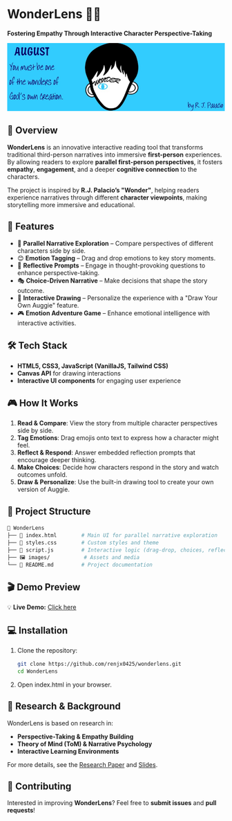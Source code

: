 # WonderLens 📖✨  
**Fostering Empathy Through Interactive Character Perspective-Taking**  

![WonderLens Banner](./images/banner.png)  

## 📌 Overview  
**WonderLens** is an innovative interactive reading tool that transforms traditional third-person narratives into immersive **first-person** experiences. By allowing readers to explore **parallel first-person perspectives**, it fosters **empathy**, **engagement**, and a deeper **cognitive connection** to the characters.  

The project is inspired by **R.J. Palacio’s "Wonder"**, helping readers experience narratives through different **character viewpoints**, making storytelling more immersive and educational.  

## 🚀 Features  
- 🧠 **Parallel Narrative Exploration** – Compare perspectives of different characters side by side.  
- 😊 **Emotion Tagging** – Drag and drop emotions to key story moments.  
- 💬 **Reflective Prompts** – Engage in thought-provoking questions to enhance perspective-taking.  
- 🎭 **Choice-Driven Narrative** – Make decisions that shape the story outcome.  
- 🎨 **Interactive Drawing** – Personalize the experience with a "Draw Your Own Auggie" feature.  
- 🎮 **Emotion Adventure Game** – Enhance emotional intelligence with interactive activities.  

## 🛠️ Tech Stack  
- **HTML5, CSS3, JavaScript (VanillaJS, Tailwind CSS)**  
- **Canvas API** for drawing interactions  
- **Interactive UI components** for engaging user experience  

## 🎮 How It Works  
1. **Read & Compare**: View the story from multiple character perspectives side by side.  
2. **Tag Emotions**: Drag emojis onto text to express how a character might feel.  
3. **Reflect & Respond**: Answer embedded reflection prompts that encourage deeper thinking.  
4. **Make Choices**: Decide how characters respond in the story and watch outcomes unfold.  
5. **Draw & Personalize**: Use the built-in drawing tool to create your own version of Auggie.  

## 📂 Project Structure  
```bash
📁 WonderLens
├── 📜 index.html        # Main UI for parallel narrative exploration
├── 🎨 styles.css        # Custom styles and theme
├── 📜 script.js         # Interactive logic (drag-drop, choices, reflections)
├── 🖼️ images/           # Assets and media
└── 📖 README.md         # Project documentation
```

## 🎬 Demo Preview  
💡 **Live Demo:** [Click here](https://youtu.be/ShKRdSGEL58)


## 💻 Installation  
1. Clone the repository:  
   ```bash
   git clone https://github.com/renjx0425/wonderlens.git
   cd WonderLens
   ```
2. Open index.html in your browser.

## 📖 Research & Background  
WonderLens is based on research in:  
- **Perspective-Taking & Empathy Building**  
- **Theory of Mind (ToM) & Narrative Psychology**  
- **Interactive Learning Environments**  

For more details, see the [Research Paper](./Research%20Paper.pdf) and [Slides](./Slides.pdf).


## 🤝 Contributing  
Interested in improving **WonderLens**? Feel free to **submit issues** and **pull requests**!  
